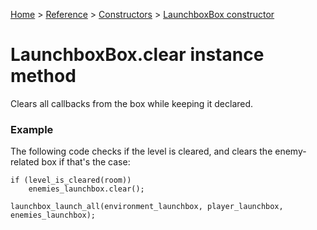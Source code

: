 [Home](/README.md) > [Reference](/Docs/Reference/Reference.md) > [Constructors](/Docs/Reference/Constructors/TOC.md) > [LaunchboxBox constructor](/Docs/Reference/Constructors/LaunchboxBox.md)

# LaunchboxBox.clear instance method

Clears all callbacks from the box while keeping it declared.

### Example

The following code checks if the level is cleared, and clears the enemy-related box if that's the case:

```gml
if (level_is_cleared(room))
    enemies_launchbox.clear();

launchbox_launch_all(environment_launchbox, player_launchbox, enemies_launchbox);
```
